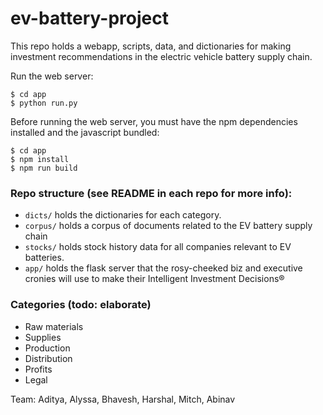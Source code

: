ev-battery-project
==================

This repo holds a webapp, scripts, data, and dictionaries for making 
investment recommendations in the electric vehicle battery supply chain.

Run the web server:
```
$ cd app
$ python run.py
```

Before running the web server, you must have the npm dependencies installed and the javascript bundled:
```
$ cd app
$ npm install
$ npm run build
```


### Repo structure (see README in each repo for more info):
 * `dicts/` holds the dictionaries for each category.
 * `corpus/` holds a corpus of documents related to the EV battery supply chain
 * `stocks/` holds stock history data for all companies relevant to EV batteries.
 * `app/` holds the flask server that the rosy-cheeked biz and executive cronies will use to make their Intelligent Investment Decisions®


### Categories (todo: elaborate)
 * Raw materials
 * Supplies
 * Production
 * Distribution
 * Profits
 * Legal

Team: Aditya, Alyssa, Bhavesh, Harshal, Mitch, Abinav

